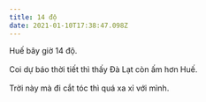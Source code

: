```yaml
---
title: 14 độ
date: 2021-01-10T17:38:47.098Z
---
```


Huế bây giờ 14 độ.\
\
Coi dự báo thời tiết thì thấy Đà Lạt còn ấm hơn Huế.\
\
Trời này mà đi cắt tóc thì quá xa xỉ với mình.
